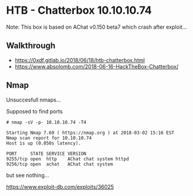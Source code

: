 # HTB - Chatterbox  10.10.10.74






Note: This box is based on AChat v0.150 beta7 which crash after exploit...

## Walkthrough 

- https://0xdf.gitlab.io/2018/06/18/htb-chatterbox.html
- https://www.absolomb.com/2018-06-16-HackTheBox-Chatterbox/

## Nmap


Unsuccesfull nmaps...


Supposed to find ports
```
# nmap -sV -p- 10.10.10.74 -T4

Starting Nmap 7.60 ( https://nmap.org ) at 2018-03-02 15:16 EST
Nmap scan report for 10.10.10.74
Host is up (0.050s latency).

PORT     STATE SERVICE VERSION
9255/tcp open  http    AChat chat system httpd
9256/tcp open  achat   AChat chat system
```

but see nothing...


https://www.exploit-db.com/exploits/36025

